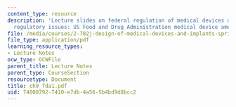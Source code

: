 ```yaml
---
content_type: resource
description: 'Lecture slides on federal regulation of medical devices and federal
  regulatory issues: US Food and Drug Administration medical device amendments.'
file: /media/courses/2-782j-design-of-medical-devices-and-implants-spring-2006/740087927410e7db4a565b4bd9d8bcc2_ch9_fda1.pdf
file_type: application/pdf
learning_resource_types:
- Lecture Notes
ocw_type: OCWFile
parent_title: Lecture Notes
parent_type: CourseSection
resourcetype: Document
title: ch9_fda1.pdf
uid: 74008792-7410-e7db-4a56-5b4bd9d8bcc2
---
```

